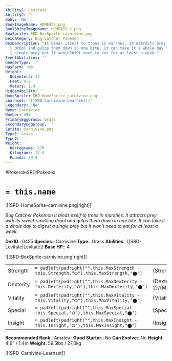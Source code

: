 ```yaml
---
Ability1: Levitate
Ability2: ''
Baby: 'No'
BookImageName: HOME455.png
BookShinyImageName: HOME455_s.png
BoxSprite: SRD-BoxSprite-carnivine.png
DexCategory: Bug Catcher Pokemon
DexDescription: "It binds itself to trees in marshes. It attracts prey with its sweet-smelling\
  \ drool and gulps them down in one bite. It can take it a whole day to digest a\
  \ single prey but It won\u2019t need to eat for at least a week."
EventAbilities: ''
GenderType: ''
HasForm: 'No'
Height:
  Deimeters: 14
  Feet: 4.6
  Meters: 1.4
HiddenAbility: ''
HomeSprite: SRD-HomeSprite-carnivine.png
Learnset: '[[SRD-Carnivine-Learnset]]'
Legendary: 'No'
Name: Carnivine
Number: 455
PrimaryEggGroup: Grass
SecondaryEggGroup: ''
Sprite: carnivine.png
Type1: Grass
Type2: ''
Weight:
  Hectograms: 270
  Kilograms: 27.0
  Pounds: 59.5
---
```


#PokeroleSRD/Pokedex

# `= this.name`

![[SRD-HomeSprite-carnivine.png|right]]

*Bug Catcher Pokemon*
*It binds itself to trees in marshes. It attracts prey with its sweet-smelling drool and gulps them down in one bite. It can take it a whole day to digest a single prey but It won’t need to eat for at least a week.*

**DexID**:: 0455
**Species**:: Carnivine
**Type**:: Grass
**Abilities**:: [[SRD-Levitate|Levitate]]
**Base HP**:: 4

![[SRD-BoxSprite-carnivine.png|right]]

|           |                                                                                        |                                          |
| --------- | -------------------------------------------------------------------------------------- | ---------------------------------------- |
| Strength  | `= padleft(padright("",this.MaxStrength - this.Strength,"⭘"),this.MaxStrength,"⬤")`    | (Strength::3)/(MaxStrength::6)   |
| Dexterity | `= padleft(padright("",this.MaxDexterity - this.Dexterity,"⭘"),this.MaxDexterity,"⬤")` | (Dexterity:: 2)/(MaxDexterity::4) |
| Vitality  | `= padleft(padright("",this.MaxVitality - this.Vitality,"⭘"),this.MaxVitality,"⬤")`    | (Vitality::2)/(MaxVitality::5)   |
| Special   | `= padleft(padright("",this.MaxSpecial - this.Special,"⭘"),this.MaxSpecial,"⬤")`       | (Special::2)/(MaxSpecial::5)     |
| Insight   | `= padleft(padright("",this.MaxInsight - this.Insight,"⭘"),this.MaxInsight,"⬤")`       | (Insight::2)/(MaxInsight::5)     |

**Recommended Rank**:: Amateur
**Good Starter**:: No
**Can Evolve**:: No
**Height**: 4'6" / 1.4m
**Weight**: 59.5lbs / 27.0kg

![[SRD-Carnivine-Learnset]]